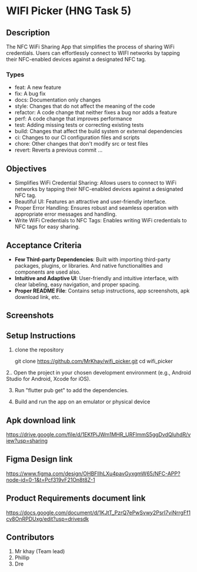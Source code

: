 # WIFI Picker (HNG Task 5)

## Description

The NFC WiFi Sharing App that simplifies the process of sharing WiFi credentials. Users can effortlessly connect to WIFI networks by tapping their NFC-enabled devices against a designated NFC tag.


### Types

- feat: A new feature
- fix: A bug fix
- docs: Documentation only changes
- style: Changes that do not affect the meaning of the code
- refactor: A code change that neither fixes a bug nor adds a feature
- perf: A code change that improves performance
- test: Adding missing tests or correcting existing tests
- build: Changes that affect the build system or external dependencies
- ci: Changes to our CI configuration files and scripts
- chore: Other changes that don't modify src or test files
- revert: Reverts a previous commit
...

## Objectives

- Simplifies WiFi Credential Sharing: Allows users to connect to WiFi networks by tapping their NFC-enabled devices against a designated NFC tag.
- Beautiful UI: Features an attractive and user-friendly interface.
- Proper Error Handling: Ensures robust and seamless operation with appropriate error messages and handling.
- Write WiFi Credentials to NFC Tags: Enables writing WiFi credentials to NFC tags for easy sharing.

## Acceptance Criteria

- **Few Third-party Dependencies**: Built with importing third-party packages, plugins, or libraries. And native functionalities and components are used also.
- **Intuitive and Adaptive UI**: User-friendly and intuitive interface, with clear labeling, easy navigation, and proper spacing.
- **Proper README File**: Contains setup instructions, app screenshots, apk download link, etc.

## Screenshots

## Setup Instructions

1. clone the repository

   git clone https://github.com/MrKhay/wifi_picker.git
  cd wifi_picker

2.. Open the project in your chosen development environment (e.g., Android Studio for Android, Xcode for iOS).

3. Run "flutter pub get" to add the dependencies.
   
4. Build and run the app on an emulator or physical device

## Apk download link

https://drive.google.com/file/d/1EKfPiJWm1MHR_URFlmmS5ggDvdQluhdR/view?usp=sharing

## Figma Design link

https://www.figma.com/design/OHBFIlhLXu4pavGyxgmW65/NFC-APP?node-id=0-1&t=Pcf319vF21On8t8Z-1

## Product Requirements document link

https://docs.google.com/document/d/1KJtT_PzrQ7ePwSvwy2PsrI7viNrrgFf1cv8OnRPDUxg/edit?usp=drivesdk

## Contributors

1. Mr khay (Team lead)
2. Phillip
3. Dre